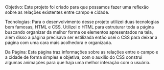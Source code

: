 Objetivo:
Este projeto foi criado para que possamos fazer uma reflexão sobre as relações existentes entre campo e cidade.

Tecnologias:
Para o desenvolvimento desse projeto utilizei duas tecnologias bem famosas, HTML e CSS.
Utilizei o HTML para estruturar toda a página buscando organizar da melhor forma os elementos apresentados na tela, além disso a página precisava ser estilizada então usei o CSS para deixar a página com uma cara mais acolhedora e organizada.

Da Página:
Esta página traz informações sobre as relações entre o campo e a cidade de forma simples e objetiva, com o auxilio do CSS construi algumas animações para que haja uma melhor interação com o usuário.
